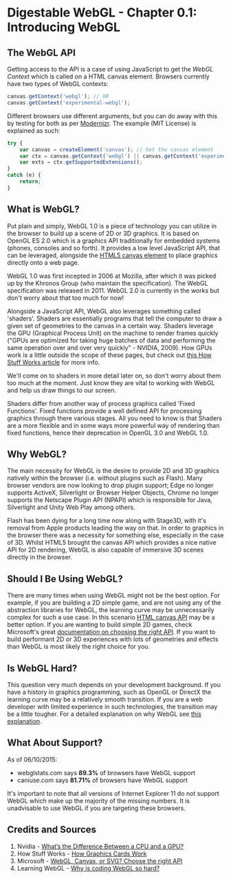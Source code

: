 # Digestable WebGL - Chapter 0.1: Introducing WebGL

## The WebGL API
Getting access to the API is a case of using JavaScript to get the *WebGL Context* which is called on a HTML canvas element. Browsers currently have two types of WebGL contexts:

```javascript
canvas.getContext('webgl'); // OR
canvas.getContext('experimental-webgl');
```

Different browsers use different arguments, but you can do away with this by testing for both as per [Modernizr](https://github.com/Modernizr/Modernizr/blob/master/feature-detects/webgl/extensions.js). The example (MIT License) is explained as such:

```javascript
try {
    var canvas = createElement('canvas'); // Get the canvas element
    var ctx = canvas.getContext('webgl') || canvas.getContext('experimental-webgl');
    var exts = ctx.getSupportedExtensions();
}
catch (e) {
    return;
}
```


## What is WebGL?
Put plain and simply, WebGL 1.0 is a piece of technology you can utilize in the browser to build up a scene of 2D or 3D graphics.
It is based on OpenGL ES 2.0 which is a graphics API traditionally for embedded systems (phones, consoles and so forth). It provides a low level JavaScript API,
that can be leveraged, alongside the [HTML5 canvas element](https://developer.mozilla.org/en-US/docs/Web/API/Canvas_API) to place graphics directly onto a web page.

WebGL 1.0 was first incepted in 2006 at Mozilla, after which it was picked up by the Khronos Group (who maintain the specification). The WebGL specification was
released in 2011. WebGL 2.0 is currently in the works but don't worry about that too much for now!

Alongside a JavaScript API, WebGL also leverages something called 'shaders'. Shaders are essentially programs that tell the computer to draw a given set of geometries to the canvas in
a certain way. Shaders leverage the GPU (Graphical Process Unit) on the machine to render frames quickly ("GPUs are optimized for taking huge batches of data and performing the same operation
over and over very quickly" - NVIDIA, 2009). How GPUs work is a little outside the scope of these pages, but check out [this How Stuff Works article](http://computer.howstuffworks.com/graphics-card.htm) for more info.

We'll come on to shaders in more detail later on, so don't worry about
them too much at the moment. Just know they are vital to working with WebGL and help us draw things to our screen.

Shaders differ from another way of process graphics called 'Fixed Functions'. Fixed functions provide a well defined API for processing graphics through there various stages.
All you need to know is that Shaders are a more flexible and in some ways more powerful way of rendering than fixed functions, hence their deprecation in OpenGL 3.0 and WebGL 1.0.

## Why WebGL?
The main necessity for WebGL is the desire to provide 2D and 3D graphics natively within the browser (i.e. without plugins such as Flash). Many browser vendors are now looking to drop plugin support; Edge no longer supports ActiveX, Silverlight or Browser Helper Objects, Chrome no longer supports the Netscape Plugin API (NPAPI) which is responsible for Java, Silverlight and Unity Web Play among others.

Flash has been dying for a long time now along with Stage3D, with it's removal from Apple products leading the way on that. In order to graphics in the browser there was a necessity for something else,
especially in the case of 3D.  Whilst HTML5 brought the canvas API which provides a nice native API for 2D rendering, WebGL is also capable of immersive 3D scenes directly in the browser.

## Should I Be Using WebGL?
There are many times when using WebGL might not be the best option. For example, if you are building a 2D simple game, and are not using any of the abstraction libraries for WebGL, the learning curve may be unnecessarily complex for such a use case. In this scenario [HTML canvas API](https://developer.mozilla.org/en-US/docs/Web/API/Canvas_API) may be a better option. If you are wanting to build simple 2D games, check Microsoft's great [documentation on choosing the right API](https://msdn.microsoft.com/en-us/library/dn265058(v=vs.85)). If you want to build performant 2D or 3D experiences with lots of geometries and effects than WebGL is most likely the right choice for you.

## Is WebGL Hard?
This question very much depends on your development background. If you have a history in graphics programming, such as OpenGL or DirectX the learning curve may be a relatively smooth transition. If you are a web developer with limited experience in such technologies, the transition may be a little tougher. For a detailed explanation on why WebGL see [this explanation](http://learningwebgl.com/cookbook/index.php/WebGL:_Frequently_Asked_Questions#Why_is_coding_WebGL_so_hard.3F).

## What About Support?
As of 06/10/2015:

* webglstats.com says **89.3%** of browsers have WebGL support
* caniuse.com says **81.71%** of browsers have WebGL support

It's important to note that all versions of Internet Explorer 11 do not support WebGL which make up the majority of the missing numbers. It is unadvisable to use WebGL if you are targeting these browsers.



## Credits and Sources

1. Nvidia - [What’s the Difference Between a CPU and a GPU?]( http://blogs.nvidia.com/blog/2009/12/16/whats-the-difference-between-a-cpu-and-a-gpu/)
2. How Stuff Works - [How Graphics Cards Work](http://computer.howstuffworks.com/graphics-card.htm)
3. Microsoft - [WebGL, Canvas, or SVG? Choose the right API](https://goo.gl/jIOfji)
3. Learning WebGL - [Why is coding WebGL so hard?](http://learningwebgl.com/cookbook/index.php/WebGL:_Frequently_Asked_Questions#Why_is_coding_WebGL_so_hard.3F)

